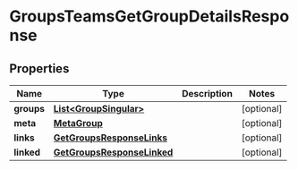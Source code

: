 

# GroupsTeamsGetGroupDetailsResponse


## Properties

| Name | Type | Description | Notes |
|------------ | ------------- | ------------- | -------------|
|**groups** | [**List&lt;GroupSingular&gt;**](GroupSingular.md) |  |  [optional] |
|**meta** | [**MetaGroup**](MetaGroup.md) |  |  [optional] |
|**links** | [**GetGroupsResponseLinks**](GetGroupsResponseLinks.md) |  |  [optional] |
|**linked** | [**GetGroupsResponseLinked**](GetGroupsResponseLinked.md) |  |  [optional] |



